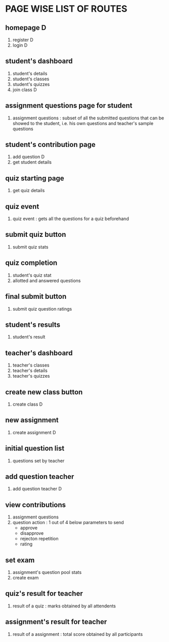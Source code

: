 # PAGE WISE LIST OF ROUTES

## homepage     D
1. register D
2. login D

## student's dashboard
1. student's details
2. student's classes
3. student's quizzes
4. join class       D

## assignment questions page for student
1. assignment questions : subset of all the submitted questions that can be showed to the student, i.e. his own questions and teacher's sample questions

## student's contribution page
1. add question D
2. get student details
   
## quiz starting page
1. get quiz details
   
## quiz event
1. quiz event : gets all the questions for a quiz beforehand 
   
## submit quiz button
1. submit quiz stats
   
## quiz completion
1. student's quiz stat
2. allotted and answered questions

## final submit button
1. submit quiz question ratings 

## student's results
1. student's result

## teacher's dashboard
1. teacher's classes
2. teacher's details
3. teacher's quizzes

## create new class button
1. create class     D

## new assignment
1. create assignment    D
   
## initial question list
1. questions set by teacher

## add question teacher
1. add question teacher D

## view contributions
1. assignment questions
2. question action : 1 out of 4 below parameters to send
    * approve
    * disapprove
    * rejecton repetition
    * rating

## set exam
1. assignment's question pool stats
2. create exam

## quiz's result for teacher
1. result of a quiz : marks obtained by all attendents

## assignment's result for teacher
1. result of a assignment : total score obtained by all participants